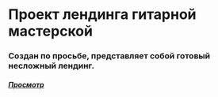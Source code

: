 # Проект лендинга гитарной мастерской

### Создан по просьбе, представляет собой готовый несложный  лендинг. 

##### [Просмотр](http://efremovguitars.ru/ "Просмотр")
